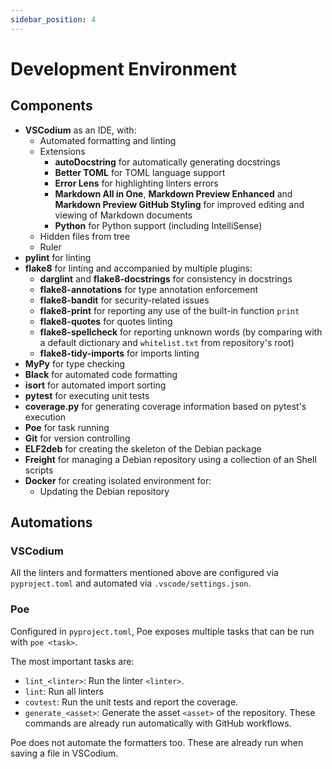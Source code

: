 ```yaml
---
sidebar_position: 4
---
```


# Development Environment

## Components

- **VSCodium** as an IDE, with:
    - Automated formatting and linting
    - Extensions
        - **autoDocstring** for automatically generating docstrings
        - **Better TOML** for TOML language support
        - **Error Lens** for highlighting linters errors
        - **Markdown All in One**, **Markdown Preview Enhanced** and **Markdown Preview GitHub Styling** for improved editing and viewing of Markdown documents
        - **Python** for Python support (including IntelliSense)
    - Hidden files from tree
    - Ruler
- **pylint** for linting
- **flake8** for linting and accompanied by multiple plugins:
    - **darglint** and **flake8-docstrings** for consistency in docstrings
    - **flake8-annotations** for type annotation enforcement
    - **flake8-bandit** for security-related issues
    - **flake8-print** for reporting any use of the built-in function `print`
    - **flake8-quotes** for quotes linting
    - **flake8-spellcheck** for reporting unknown words (by comparing with a default dictionary and `whitelist.txt` from repository's root)
    - **flake8-tidy-imports** for imports linting
- **MyPy** for type checking
- **Black** for automated code formatting
- **isort** for automated import sorting
- **pytest** for executing unit tests
- **coverage.py** for generating coverage information based on pytest's execution
- **Poe** for task running
- **Git** for version controlling
- **ELF2deb** for creating the skeleton of the Debian package
- **Freight** for managing a Debian repository using a collection of an Shell scripts
- **Docker** for creating isolated environment for:
    - Updating the Debian repository

## Automations

### VSCodium

All the linters and formatters mentioned above are configured via `pyproject.toml` and automated via `.vscode/settings.json`.

### Poe

Configured in `pyproject.toml`, Poe exposes multiple tasks that can be run with `poe <task>`.

The most important tasks are:
- `lint_<linter>`: Run the linter `<linter>`.
- `lint`: Run all linters
- `covtest`: Run the unit tests and report the coverage.
- `generate_<asset>`: Generate the asset `<asset>` of the repository. These commands are already run automatically with GitHub workflows.

Poe does not automate the formatters too. These are already run when saving a file in VSCodium.